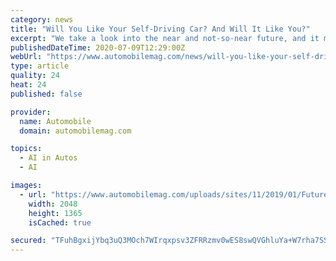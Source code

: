 ```yaml
---
category: news
title: "Will You Like Your Self-Driving Car? And Will It Like You?"
excerpt: "We take a look into the near and not-so-near future, and it might be time to get used to the idea of self-driving cars with personalities."
publishedDateTime: 2020-07-09T12:29:00Z
webUrl: "https://www.automobilemag.com/news/will-you-like-your-self-driving-car/"
type: article
quality: 24
heat: 24
published: false

provider:
  name: Automobile
  domain: automobilemag.com

topics:
  - AI in Autos
  - AI

images:
  - url: "https://www.automobilemag.com/uploads/sites/11/2019/01/Future-Car-Interior-04.jpg"
    width: 2048
    height: 1365
    isCached: true

secured: "TFuhBgxijYbq3uQ3MOch7WIrqxpsv3ZFRRzmv0wES8swQVGhluYa+W7rha7SSWZZO/rQscaAtnWZsuBl10ZmmanepmtE2g6iHwu3cRHcSNqGH1Vqu8mux2ikn4EjoOoawB0Bn9sJuMR3Tgdi0or44k9bzmOviSPaNELPlVRIs3Cml1JDteg8wxb4aQftsfQt+Hrwu/ehe9vJu4wkVmAKoJpzP942I3G5t72a695dj8tSMyyVuMqGG+rvET70kTg0jHasEvHTCCZNcOsVgs1ugSe3qXabB89KItBcLO1PP4NnUq/nnNqwH5aqJQWpenZ4WenoQOD11nBy2WTFKXoixA==;9kRr+U3Eoj9tj17jvUBxjA=="
---
```


